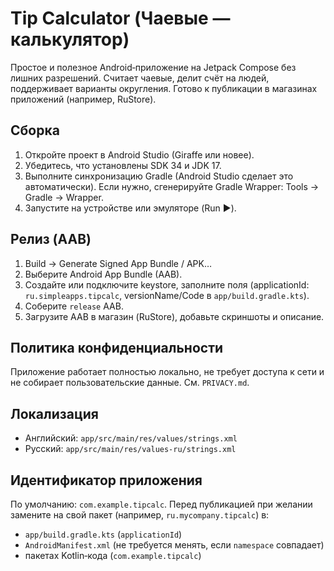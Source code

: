 # Tip Calculator (Чаевые — калькулятор)

Простое и полезное Android‑приложение на Jetpack Compose без лишних разрешений. Считает чаевые, делит счёт на людей, поддерживает варианты округления. Готово к публикации в магазинах приложений (например, RuStore).

## Сборка

1. Откройте проект в Android Studio (Giraffe или новее).
2. Убедитесь, что установлены SDK 34 и JDK 17.
3. Выполните синхронизацию Gradle (Android Studio сделает это автоматически). Если нужно, сгенерируйте Gradle Wrapper: Tools → Gradle → Wrapper.
4. Запустите на устройстве или эмуляторе (Run ▶).

## Релиз (AAB)

1. Build → Generate Signed App Bundle / APK…
2. Выберите Android App Bundle (AAB).
3. Создайте или подключите keystore, заполните поля (applicationId: `ru.simpleapps.tipcalc`, versionName/Code в `app/build.gradle.kts`).
4. Соберите `release` AAB.
5. Загрузите AAB в магазин (RuStore), добавьте скриншоты и описание.

## Политика конфиденциальности

Приложение работает полностью локально, не требует доступа к сети и не собирает пользовательские данные.
См. `PRIVACY.md`.

## Локализация

- Английский: `app/src/main/res/values/strings.xml`
- Русский: `app/src/main/res/values-ru/strings.xml`

## Идентификатор приложения

По умолчанию: `com.example.tipcalc`. Перед публикацией при желании замените на свой пакет (например, `ru.mycompany.tipcalc`) в:
- `app/build.gradle.kts` (`applicationId`)
- `AndroidManifest.xml` (не требуется менять, если `namespace` совпадает)
- пакетах Kotlin‑кода (`com.example.tipcalc`)
